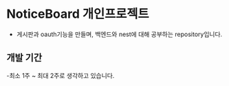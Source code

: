 # NoticeBoard 개인프로젝트

- 게시판과 oauth기능을 만들며, 백엔드와 nest에 대해 공부하는 repository입니다.

## 개발 기간

-최소 1주 ~ 최대 2주로 생각하고 있습니다.
